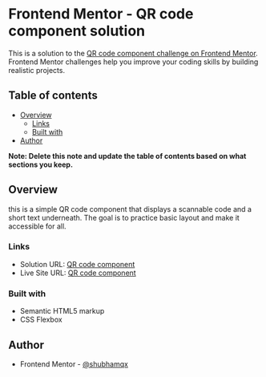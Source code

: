 # Frontend Mentor - QR code component solution

This is a solution to the [QR code component challenge on Frontend Mentor](https://www.frontendmentor.io/challenges/qr-code-component-iux_sIO_H). Frontend Mentor challenges help you improve your coding skills by building realistic projects. 

## Table of contents

- [Overview](#overview)
  - [Links](#links)
  - [Built with](#built-with)
- [Author](#author)

**Note: Delete this note and update the table of contents based on what sections you keep.**

## Overview
this is a simple QR code component that displays a scannable code and a short text underneath. The goal is to practice basic layout and make it accessible for all.

### Links

- Solution URL: [QR code component](https://github.com/shubhamqx/qr-code-card-frontend-mentor)
- Live Site URL: [QR code component](https://shubhamqx.github.io/qr-code-card-frontend-mentor/)

### Built with

- Semantic HTML5 markup
- CSS Flexbox

## Author

- Frontend Mentor - [@shubhamqx](https://www.frontendmentor.io/profile/shubhamqx)

